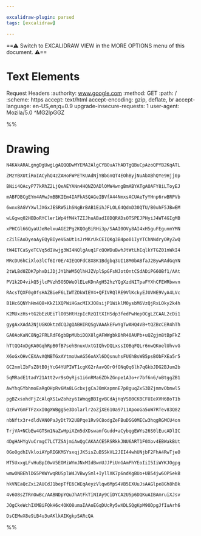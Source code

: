 ```yaml
---

excalidraw-plugin: parsed
tags: [excalidraw]

---
```

==⚠  Switch to EXCALIDRAW VIEW in the MORE OPTIONS menu of this document. ⚠==


# Text Elements
Request Headers
    :authority: www.google.com
    :method: GET
    :path: /
    :scheme: https
    accept: text/html
    accept-encoding: gzip, deflate, br
    accept-language: en-US,en;q=0.9
    upgrade-insecure-requests: 1
    user-agent: Mozila/5.0 ^MG2IpGGZ

%%
# Drawing
```compressed-json
N4KAkARALgngDgUwgLgAQQQDwMYEMA2AlgCYBOuA7hADTgQBuCpAzoQPYB2KqATL

ZMzYBXUtiRoIACyhQ4zZAHoFWPETKUAdNjYBbGnQT4EOhByjNuAbXBhQYe9Hjj0p

BNii4OAcyP77kRhZ2LjQeAEYANn4HQNZOADlOMW4wngBmABYATgAOAFY8iLToyEJ

mABFDBCgEYm4AMwJmBBKIEm4IAFkASQAGeIBVfA44NmxsACUAeTyYHnp6rwBRPVb

6wnx8AGVYXwlJXGxJESRW5ihSNgBrBAB1EihJFLOL64QdmD30QTU/B0uhF5JBwEM

wLGgwq02HBDoRYCler1Wp4fM4kTZIJhuABadI8DQRADsOTSPEJPHyiJ4WT4GIgMB

xPHCGl66QyaUJeRelxuAGE2Pg2KQOgBiRHi3p/SAAI0OVy8AI4xH5guFEgunmYMN

cZilEAoDyeaAyEQyBIyeV6aUt1sJrMKrUkCEIQKg3B4po01IyYTChNNdryORyZwQ

tW4ETCaSyeTCVq5dIVwjg3WI4NQlgAuq1FcQQWDuBwhJtWtLhEqlkYTGZ01nWkI4

MRcDU6hCiXlo3lCf6Ir0E/4IEQOFdC8X8K1Bdgbq3UI18M0bABfaJ2BywRAdGqYN

2tWLBd0ZDK7phxDiJDjJY1hWM5QlhHJZVplSpGFsNJotOntCSdADiPG6OBf1/AAt

PV1k2D4vikQ5jlcPVzh5O5DWeOlELeKDnAgH52hzYQgXzdNITpaFYXhCFEWRbwvn

RAcsTQXF0g0fsHAZBieF6LIWTZDkWIEV4+QFIVRQlRE9VlKckyEJUVWE9VyA4LVc

B1Hc6QNYhHm4Q8+KkZ1XQPWiHGacMIXJO8sijP1WiklM0ysbM6VzQjRxLOky2k4h

K2MUxzHs+tG2bEzUEiTlO05HtHzpIcRzQItXIHSdp3fedPwHepOCgLZCAAL2cDi1

gygAxXAdA2NjUGKOktzdCQJgQABHIRQSgVAAAkEFwYgTwAHQ4VB+tQZBcCER4hTh

GA0AoKaNC8Ng2FRLRdF6gbBpMUbiDQX8lgAFWWgbkBhR40AUPb+uQZgjm8tBpFkZ

hTtQQ4xDgKA0GqhRpB0fB7sehBnuxUxtGIQhvDQLxssIOBqFQLr6nwQKoelUhvvG

X6oGxOHvCEXAvAQNBTGxAYtmoUwAG56oAXl6DQsnuhsFU6hBsWB5psBObFXEa5r5

GC2nmlIbFsZ8tBOjYcG4YUPIWT1cgKG2rAavQOrOfONqOq6lh7qGkbJDG2BJum2b

5qMRadE1tadY21Att2vr9sOyRjs1i6nRMa6ZDkZGnpe1A3o+r7bf6n6/oBtggZB1

AwYhqGYbhmoEaRgOHpRv6Ma8LGcbxjgCaJ0mKapmnE7p8guqZxS3DZjmmvObmwl5

pgBZxsxhdFjZcAlqXS1wZohzy61WmqgBBIgvBCdAjHqVSB0CKBCFUIeXVH6BoT1b

QzFwYGmFTFzxxI0gXWBgg5e3Dolarlr2oZjXE610a9711ApooGa5oW7RTev83Q82

nbNftx3r+dldVAN0PaJyDt7X2UBPqe1Rv9C8odgZeFBuDSG0MECw3hqgRGMCU4on

TrjVA+NCbEw4GTSm1NaZwHpiXZm5dXDswamfGudd+aCybqgEWYs26S0lEucADlIC

4DgHAHYgVuCrmgC7LCTZSAjmiAwQgCAKAACE5RSRkkJNU6ART1F0Xov4EBWakBUt

0GoOgdhIVkloiAYpRIGKMSYsxqjJK5isZuBSSkVL2JEI44whUNjbF2FhA4RwTjeO

MT5UxxgLFvHuBpI0wV5EOMiWYmJNxMIdBwnUJJPiUnGAmPhYEoIiI5IiWYKJOgpg

wmwONBEhlDG5PKWYwqRUSplW4JVBwySml+IyllXK7p6ndKgBUo+UB54jw6OPSekB

hkVNEaQcZxi2AUCdJ1bepTfE6CWEqAeyzVlqw6MpS4VB5EXUuJsAAGlpe8Gh8hBk

4v6O8sZTRnOwBc/AABNDpYQuJhAtFkTiNIAy9CiDYCA2U5p6DQKuAIBAmruiXJsv

JOgCkeWchIXMBiFQkH6c4OKO8umaIAAoEGqDUcRy5wXDLSQgKpM9ODpgJfIuArh6

DsCEMwX8e9iB4u3uAKlkAIKgkpSARcQA
```
%%